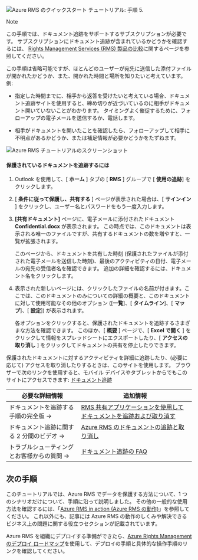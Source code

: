![Azure RMS のクイックスタート チュートリアル: 手順 5.](../media/AzRMS_QuickStartSteps5.PNG)

> [!NOTE]
> この手順では、ドキュメント追跡をサポートするサブスクリプションが必要です。 サブスクリプションにドキュメント追跡が含まれているかどうかを確認するには、 [Rights Management Services (RMS) 製品の比較](https://technet.microsoft.com/dn858608.aspx)に関するページを参照してください。

この手順は省略可能ですが、ほとんどのユーザーが宛先に送信した添付ファイルが開かれたかどうか、また、開かれた時間と場所を知りたいと考えています。 例:

-   指定した時間までに、相手から返答を受けたいと考えている場合、ドキュメント追跡サイトを使用すると、締め切りが近づいているのに相手がドキュメント開いていないことがわかります。 タイミングよく催促するために、フォローアップの電子メールを送信するか、電話します。

-   相手がドキュメントを開いたことを確認したら、フォローアップして相手に不明点があるかどうか、または補足情報が必要かどうかをたずねます。

![Azure RMS チュートリアルのスクリーンショット](../media/AzRMS_Tutorial_5_Screenshots.png)

#### 保護されているドキュメントを追跡するには

1.  Outlook を使用して、[ **ホーム** ] タブの [ **RMS** ] グループで [ **使用の追跡**] をクリックします。

2.  [ **条件に従って保護し、共有する** ] ページが表示された場合は、[ **サインイン** ] をクリックし、ユーザー名とパスワードをもう一度入力します。

3.  **[共有ドキュメント]** ページに、電子メールに添付されたドキュメント **Confidential.docx** が表示されます。 この時点では、このドキュメントは表示される唯一のファイルですが、共有するドキュメントの数を増やすと、一覧が拡張されます。

    このページから、ドキュメントを共有した時刻 (保護されたファイルが添付された電子メールを送信した時刻)、最後のアクティビティの日付、電子メールの宛先の受信者名を確認できます。 追加の詳細を確認するには、ドキュメント名をクリックします。

4.  表示された新しいページには、クリックしたファイルの名前が付きます。ここでは、このドキュメントのみについての詳細の概要と、このドキュメントに対して使用可能なその他のオプション ([**一覧**]、[ **タイムライン**]、[ **マップ**]、[ **設定**]) が表示されます。

    各オプションをクリックすると、保護されたドキュメントを追跡するさまざまな方法を確認できます。 このほか、[ **概要** ] ページで、[ **Excel で開く** ] をクリックして情報をスプレッドシートにエクスポートしたり、[ **アクセスの取り消し** ] をクリックしてドキュメントの共有を停止したりできます。

保護されたドキュメントに対するアクティビティを詳細に追跡したり、(必要に応じて) アクセスを取り消したりするときは、このサイトを使用します。 ブラウザーで次のリンクを使用すると、モバイル デバイスやタブレットからでもこのサイトにアクセスできます: [ドキュメント追跡](http://go.microsoft.com/fwlink/?LinkId=529562)

|必要な詳細情報|追加情報|
|--------------------------------|--------------------------|
|ドキュメントを追跡する手順の完全版   →|[RMS 共有アプリケーションを使用してドキュメントを追跡および取り消す](../rms-client/sharing-app-track-revoke.md)|
|ドキュメント追跡に関する 2 分間のビデオ   →|[Azure RMS のドキュメントの追跡と取り消し](http://channel9.msdn.com/Series/Information-Protection/Azure-RMS-Document-Tracking-and-Revocation)|
|トラブルシューティングとお客様からの質問   →|[ドキュメント追跡の FAQ](https://technet.microsoft.com/dn947488)|

## 次の手順
このチュートリアルでは、Azure RMS でデータを保護する方法について、1 つのシナリオだけについて、手順に沿って説明しました。 その他の一般的な使用方法を確認するには、「[Azure RMS in action (Azure RMS の動作)](../understand-explore/what-admins-users-see.md)」を参照してください。 これ以外にも、記事には Azure RMS の動作のしくみや解決できるビジネス上の問題に関する役立つセクションが記載されています。

Azure RMS を組織にデプロイする準備ができたら、[Azure Rights Management のデプロイ ロードマップ](../plan-design/deployment-roadmap.md)を使用して、デプロイの手順と具体的な操作手順のリンクを確認してください。



<!--HONumber=Jun16_HO4-->



